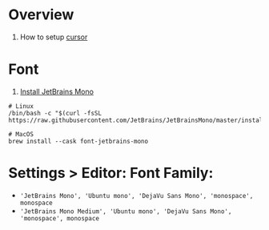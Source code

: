 # Overview
1. How to setup [cursor](https://www.cursor.com/)


# Font
1. [Install JetBrains Mono](https://github.com/JetBrains/JetBrainsMono?tab=readme-ov-file#installation)
```
# Linux
/bin/bash -c "$(curl -fsSL https://raw.githubusercontent.com/JetBrains/JetBrainsMono/master/install_manual.sh)"

# MacOS
brew install --cask font-jetbrains-mono
```


# Settings > Editor: Font Family:
- `'JetBrains Mono', 'Ubuntu mono', 'DejaVu Sans Mono', 'monospace', monospace`
- `'JetBrains Mono Medium', 'Ubuntu mono', 'DejaVu Sans Mono', 'monospace', monospace`
